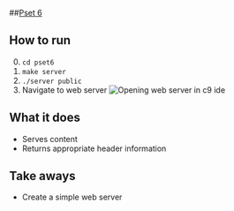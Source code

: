 ##[Pset 6](http://cdn.cs50.net/2016/x/psets/6/pset6/pset6.html)

## How to run
0. `cd pset6`
1. `make server`
2. `./server public`
3. Navigate to web server ![Opening web server in c9 ide](http://image.prntscr.com/image/33eac04881b643dc8cc2565435611da0.png)

## What it does
* Serves content
* Returns appropriate header information 

## Take aways
* Create a simple web server